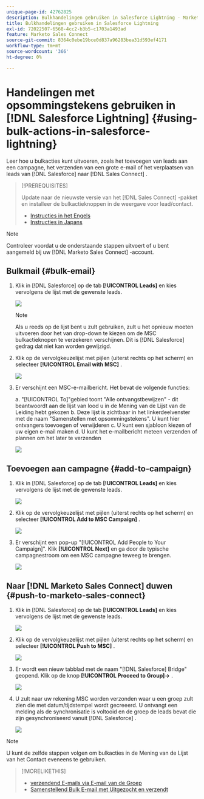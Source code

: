 ```yaml
---
unique-page-id: 42762825
description: Bulkhandelingen gebruiken in Salesforce Lightning - Marketo Docs - Productdocumentatie
title: Bulkhandelingen gebruiken in Salesforce Lightning
exl-id: 72022507-6568-4cc2-b3b5-c1703a1493ad
feature: Marketo Sales Connect
source-git-commit: 8364c0ebe19bce0d837a96283bea31d593ef4171
workflow-type: tm+mt
source-wordcount: '366'
ht-degree: 0%

---
```


# Handelingen met opsommingstekens gebruiken in [!DNL Salesforce Lightning] {#using-bulk-actions-in-salesforce-lightning}

Leer hoe u bulkacties kunt uitvoeren, zoals het toevoegen van leads aan een campagne, het verzenden van een grote e-mail of het verplaatsen van leads van [!DNL Salesforce] naar [!DNL Sales Connect] .

>[!PREREQUISITES]
>
>Update naar de nieuwste versie van het [!DNL Sales Connect] -pakket en installeer de bulkactieknoppen in de weergave voor lead/contact.
>* [ Instructies in het Engels ](assets/SF+Guide+for+Lightning-EN)
>* [ Instructies in Japans ](assets/SF+Guide+for+Lightning-JA)

>[!NOTE]
>
>Controleer voordat u de onderstaande stappen uitvoert of u bent aangemeld bij uw [!DNL Marketo Sales Connect] -account.

## Bulkmail {#bulk-email}

1. Klik in [!DNL Salesforce] op de tab **[!UICONTROL Leads]** en kies vervolgens de lijst met de gewenste leads.

   ![](assets/one-6.png)

   >[!NOTE]
   >
   >Als u reeds op de lijst bent u zult gebruiken, zult u het opnieuw moeten uitvoeren door het van drop-down te kiezen om de MSC bulkactieknopen te verzekeren verschijnen. Dit is [!DNL Salesforce] gedrag dat niet kan worden gewijzigd.

1. Klik op de vervolgkeuzelijst met pijlen (uiterst rechts op het scherm) en selecteer **[!UICONTROL Email with MSC]** .

   ![](assets/two-6.png)

1. Er verschijnt een MSC-e-mailbericht. Het bevat de volgende functies:

   a. &quot;[!UICONTROL To]&quot;gebied toont &quot;Alle ontvangstbewijzen&quot; - dit beantwoordt aan de lijst van lood u in de Mening van de Lijst van de Leiding hebt gekozen
b. Deze lijst is zichtbaar in het linkerdeelvenster met de naam &quot;Samenstellen met opsommingstekens&quot;. U kunt hier ontvangers toevoegen of verwijderen
c. U kunt een sjabloon kiezen of uw eigen e-mail maken
d. U kunt het e-mailbericht meteen verzenden of plannen om het later te verzenden

   ![](assets/three-5.png)

## Toevoegen aan campagne {#add-to-campaign}

1. Klik in [!DNL Salesforce] op de tab **[!UICONTROL Leads]** en kies vervolgens de lijst met de gewenste leads.

   ![](assets/four-4.png)

1. Klik op de vervolgkeuzelijst met pijlen (uiterst rechts op het scherm) en selecteer **[!UICONTROL Add to MSC Campaign]** .

   ![](assets/five-4.png)

1. Er verschijnt een pop-up &quot;[!UICONTROL Add People to Your Campaign]&quot;. Klik **[!UICONTROL Next]** en ga door de typische campagnestroom om een MSC campagne teweeg te brengen.

   ![](assets/six-1.png)

## Naar [!DNL Marketo Sales Connect] duwen {#push-to-marketo-sales-connect}

1. Klik in [!DNL Salesforce] op de tab **[!UICONTROL Leads]** en kies vervolgens de lijst met de gewenste leads.

   ![](assets/seven-2.png)

1. Klik op de vervolgkeuzelijst met pijlen (uiterst rechts op het scherm) en selecteer **[!UICONTROL Push to MSC]** .

   ![](assets/eight-2.png)

1. Er wordt een nieuw tabblad met de naam &quot;[!DNL Salesforce] Bridge&quot; geopend. Klik op de knop **[!UICONTROL Proceed to Group]→** .

   ![](assets/nine-2.png)

1. U zult naar uw rekening MSC worden verzonden waar u een groep zult zien die met datum/tijdstempel wordt gecreeerd. U ontvangt een melding als de synchronisatie is voltooid en de groep de leads bevat die zijn gesynchroniseerd vanuit [!DNL Salesforce] .

   ![](assets/ten-1.png)

>[!NOTE]
>
>U kunt de zelfde stappen volgen om bulkacties in de Mening van de Lijst van het Contact eveneens te gebruiken.

>[!MORELIKETHIS]
>
>* [ verzendend E-mails via E-mail van de Groep ](/help/marketo/product-docs/marketo-sales-connect/email/using-the-compose-window/sending-emails-via-group-email.md)
>* [ Samenstellend Bulk E-mail met Uitgezocht en verzendt ](/help/marketo/product-docs/marketo-sales-connect/email/using-the-compose-window/composing-bulk-emails-with-select-and-send.md#sending-emails)
